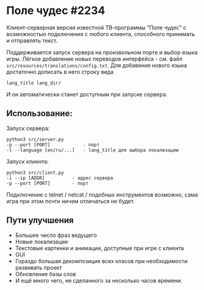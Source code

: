 # Поле чудес #2234
Клиент-серверная версия известной ТВ-программы "Поле чудес" с возможностью подключения с любого клиента, способного принимать и отправлять текст.

Поддерживается запуск сервера на произвольном порте и выбор языка игры. Лёгкое добавление новых переводов интерфейса - см. файл ```src/resources/translations/config.txt```. Для добавения нового языка достаточно дописать в него строку вида
```
lang_title lang_dir/
```
И он автоматически станет доступным при запуске сервера.

## Использование:
Запуск сервера:
```
python3 src/server.py
-p --port [PORT]            - порт
-l --language [en/ru/...]   - lang_title для выбора локализации
```
Запуск клиента:
```
python3 src/client.py
-i --ip [ADDR]          - адрес сервера
-p --port [PORT]        - порт
```
Подключение с telnet / netcat / подобных инструментов возможно, сама игра при этом почти ничем отличаться не будет.

## Пути улучшения
- Большее число фраз ведущего
- Новые локализации
- Текстовые картинки и анимации, доступные при игре с клиента
- GUI
- Гораздо большая декомпозиция всех класов при необходимости развивать проект
- Обновление базы слов
- И ещё много чего, не сделанного за несколько часов времени.
